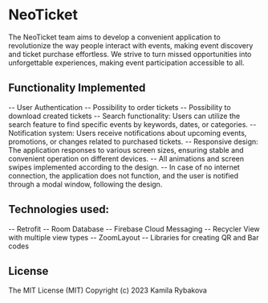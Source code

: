 # NeoTicket

The NeoTicket team aims to develop a convenient application to revolutionize the way people interact with events, making event discovery and ticket purchase effortless. 
We strive to turn missed opportunities into unforgettable experiences, making event participation accessible to all.

## Functionality Implemented
-- User Authentication
-- Possibility to order tickets 
-- Possibility to download created tickets 
-- Search functionality:
Users can utilize the search feature to find specific events by keywords, dates, or categories.
-- Notification system:
Users receive notifications about upcoming events, promotions, or changes related to purchased tickets.
-- Responsive design:
The application responses to various screen sizes, ensuring stable and convenient operation on different devices.
-- All animations and screen swipes implemented according to the design.
-- In case of no internet connection, the application does not function, and the user is notified through a modal window, following the design.

## Technologies used:
-- Retrofit
-- Room Database
-- Firebase Cloud Messaging 
-- Recycler View with multiple view types
-- ZoomLayout
-- Libraries for creating QR and Bar codes

## License
The MIT License (MIT)
Copyright (c) 2023 Kamila Rybakova
